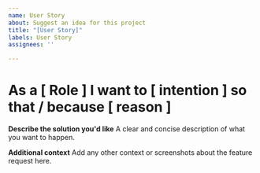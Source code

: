 ```yaml
---
name: User Story
about: Suggest an idea for this project
title: "[User Story]"
labels: User Story
assignees: ''

---
```


# As a [ Role ] I want to [ intention ] so that / because [ reason ] 


**Describe the solution you'd like**
A clear and concise description of what you want to happen.

**Additional context**
Add any other context or screenshots about the feature request here.

